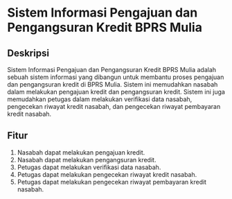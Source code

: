 # Sistem Informasi Pengajuan dan Pengangsuran Kredit BPRS Mulia

## Deskripsi

Sistem Informasi Pengajuan dan Pengangsuran Kredit BPRS Mulia adalah sebuah sistem informasi yang dibangun untuk membantu proses pengajuan dan pengangsuran kredit di BPRS Mulia. Sistem ini memudahkan nasabah dalam melakukan pengajuan kredit dan pengangsuran kredit. Sistem ini juga memudahkan petugas dalam melakukan verifikasi data nasabah, pengecekan riwayat kredit nasabah, dan pengecekan riwayat pembayaran kredit nasabah.

## Fitur

1. Nasabah dapat melakukan pengajuan kredit.
2. Nasabah dapat melakukan pengangsuran kredit.
3. Petugas dapat melakukan verifikasi data nasabah.
4. Petugas dapat melakukan pengecekan riwayat kredit nasabah.
5. Petugas dapat melakukan pengecekan riwayat pembayaran kredit nasabah.
